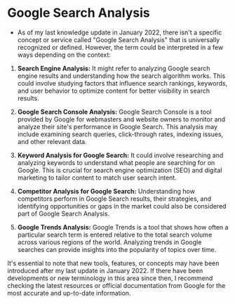 # Google Search Analysis

- As of my last knowledge update in January 2022, there isn't a specific concept or service called "Google Search Analysis" that is universally recognized or defined. However, the term could be interpreted in a few ways depending on the context:

1. **Search Engine Analysis:**
   It might refer to analyzing Google search engine results and understanding how the search algorithm works. This could involve studying factors that influence search rankings, keywords, and user behavior to optimize content for better visibility in search results.

2. **Google Search Console Analysis:**
   Google Search Console is a tool provided by Google for webmasters and website owners to monitor and analyze their site's performance in Google Search. This analysis may include examining search queries, click-through rates, indexing issues, and other relevant data.

3. **Keyword Analysis for Google Search:**
   It could involve researching and analyzing keywords to understand what people are searching for on Google. This is crucial for search engine optimization (SEO) and digital marketing to tailor content to match user search intent.

4. **Competitor Analysis for Google Search:**
   Understanding how competitors perform in Google Search results, their strategies, and identifying opportunities or gaps in the market could also be considered part of Google Search Analysis.

5. **Google Trends Analysis:**
   Google Trends is a tool that shows how often a particular search term is entered relative to the total search volume across various regions of the world. Analyzing trends in Google searches can provide insights into the popularity of topics over time.

It's essential to note that new tools, features, or concepts may have been introduced after my last update in January 2022. If there have been developments or new terminology in this area since then, I recommend checking the latest resources or official documentation from Google for the most accurate and up-to-date information.
